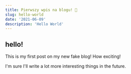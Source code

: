 ```yaml
---
title: Pierwszy wpis na blogu! 🤙
slug: hello-world
date: '2021-06-09'
description: 'Hello World'
---
```


## hello!

This is my first post on my new fake blog! How exciting!

I'm sure I'll write a lot more interesting things in the future.
